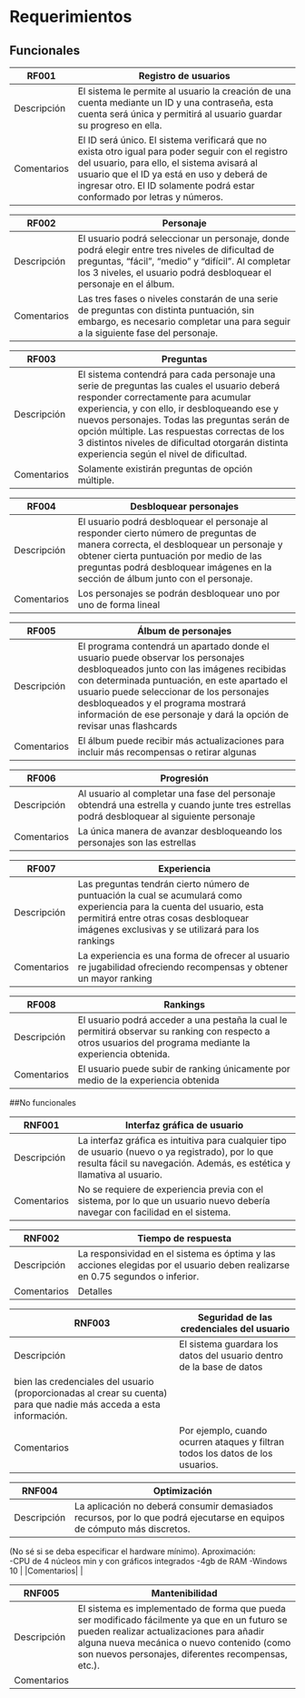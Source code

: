 # Requerimientos

## Funcionales

|RF001|Registro de usuarios|
|---|---|
|Descripción| El sistema le permite al usuario la creación de una cuenta mediante un ID y una contraseña, esta cuenta será única y permitirá al usuario guardar su progreso en ella. |
|Comentarios| El ID será único. El sistema verificará que no exista otro igual para poder seguir con el registro del usuario, para ello, el sistema avisará al usuario que el ID ya está en uso y deberá de ingresar otro. El ID solamente podrá estar conformado por letras y números. |  

|RF002|Personaje|
|---|---|
|Descripción| El usuario podrá seleccionar un personaje, donde podrá elegir entre tres niveles de dificultad de preguntas, “fácil”, “medio” y “difícil”. Al completar los 3 niveles, el usuario podrá desbloquear el personaje en el álbum.  |
|Comentarios| Las tres fases o niveles constarán de una serie de preguntas con distinta puntuación, sin embargo, es necesario completar una para seguir a la siguiente fase del personaje. |  

|RF003| Preguntas |
|---|---|
|Descripción| El sistema contendrá para cada personaje una serie de preguntas las cuales el usuario deberá responder correctamente para acumular experiencia, y con ello, ir desbloqueando ese y nuevos personajes. Todas las preguntas serán de opción múltiple. Las respuestas correctas de los 3 distintos niveles de dificultad otorgarán distinta experiencia según el nivel de dificultad.  |
|Comentarios| Solamente existirán preguntas de opción múltiple. |  

|RF004|Desbloquear personajes |
|---|---|
|Descripción| El usuario podrá desbloquear el personaje al responder cierto número de preguntas de manera correcta, el desbloquear un personaje y obtener cierta puntuación por medio de las preguntas podrá desbloquear imágenes en la sección de álbum junto con el personaje. |
|Comentarios| Los personajes se podrán desbloquear uno por uno de forma lineal |  

|RF005| Álbum de personajes |
|---|---|
|Descripción| El programa contendrá un apartado donde el usuario puede observar los personajes desbloqueados junto con las imágenes recibidas con determinada puntuación, en este apartado el usuario puede seleccionar de los personajes desbloqueados y el programa mostrará información de ese personaje y dará la opción de revisar unas flashcards |
|Comentarios| El álbum puede recibir más actualizaciones para incluir más recompensas o retirar algunas |  

|RF006| Progresión |
|---|---|
|Descripción| Al usuario al completar una fase del personaje obtendrá una estrella y cuando junte tres estrellas podrá desbloquear al siguiente personaje |
|Comentarios| La única manera de avanzar desbloqueando los personajes son las estrellas |  

|RF007| Experiencia |
|---|---|
|Descripción| Las preguntas tendrán cierto número de puntuación la cual se acumulará como experiencia para la cuenta del usuario, esta permitirá entre otras cosas desbloquear imágenes exclusivas y se utilizará para los rankings |
|Comentarios| La experiencia es una forma de ofrecer al usuario re jugabilidad ofreciendo recompensas y obtener un mayor ranking |  

|RF008| Rankings |
|---|---|
|Descripción| El usuario podrá acceder a una pestaña la cual le permitirá observar su ranking con respecto a otros usuarios del programa mediante la experiencia obtenida. |
|Comentarios| El usuario puede subir de ranking únicamente por medio de la experiencia obtenida |  

##No funcionales

|RNF001| Interfaz gráfica de usuario |
|---|---|
|Descripción| La interfaz gráfica es intuitiva para cualquier tipo de usuario (nuevo o ya registrado), por lo que resulta fácil su navegación. Además, es estética y llamativa al usuario. |
|Comentarios| No se requiere de experiencia previa con el sistema, por lo que un usuario nuevo debería navegar con facilidad en el sistema. |  

|RNF002| Tiempo de respuesta|
|---|---|
|Descripción| La responsividad en el sistema es óptima y las acciones elegidas por el usuario deben realizarse en 0.75 segundos o inferior. |
|Comentarios| Detalles|  

|RNF003| Seguridad de las credenciales del usuario|
|---|---|
|Descripción| El sistema guardara los datos del usuario dentro de la base de datos 
bien las credenciales del usuario (proporcionadas al crear su cuenta) para que nadie más acceda a esta información. |
|Comentarios| Por ejemplo, cuando ocurren ataques y filtran todos los datos de los usuarios. |  

|RNF004| Optimización|
|---|---|
|Descripción|La aplicación no deberá consumir demasiados recursos, por lo que podrá ejecutarse en equipos de cómputo más discretos.  
(No sé si se deba especificar el hardware mínimo). 
Aproximación:  
-CPU de 4 núcleos min y con gráficos integrados 
-4gb de RAM 
-Windows 10 |
|Comentarios| |  

|RNF005| Mantenibilidad|
|---|---|
|Descripción| El sistema es implementado de forma que pueda ser modificado fácilmente ya que en un futuro se pueden realizar actualizaciones para añadir alguna nueva mecánica o nuevo contenido (como son nuevos personajes, diferentes recompensas, etc.). |
|Comentarios| |  
